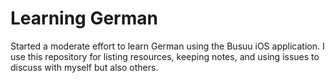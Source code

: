Learning German
===============

Started a moderate effort to learn German using the Busuu iOS application. I use this repository for listing resources, keeping notes, and using issues to discuss with myself but also others.
